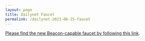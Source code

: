 ```yaml
---
layout: page
title: Dailynet Faucet
permalink: /dailynet-2023-08-25-faucet
---
```


[Please find the new Beacon-capable faucet by following this link](https://faucet.dailynet-2023-08-25.teztnets.xyz).
